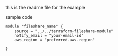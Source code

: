 this is the readme file for the example

sample code

```
module "fileshare_name" {
    source = "../../terraform-fileshare-module"
    notify_email = "your-email-id"
    aws_region = "preferred-aws-region"
    
}
```